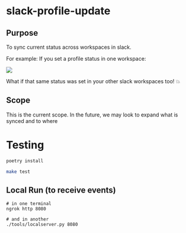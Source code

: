 # slack-profile-update

## Purpose
To sync current status across workspaces in slack.

For example:
If you set a profile status in one workspace:

<img src="https://i.imgur.com/b0Gw8ZV.png">

What if that same status was set in your other slack workspaces too! :boom:
 
## Scope
This is the current scope. In the future, we may look to expand what is synced and to where 


# Testing
```bash
poetry install 
```
```bash
make test
```

## Local Run (to receive events)
```
# in one terminal
ngrok http 8080

# and in another
./tools/localserver.py 8080
````

